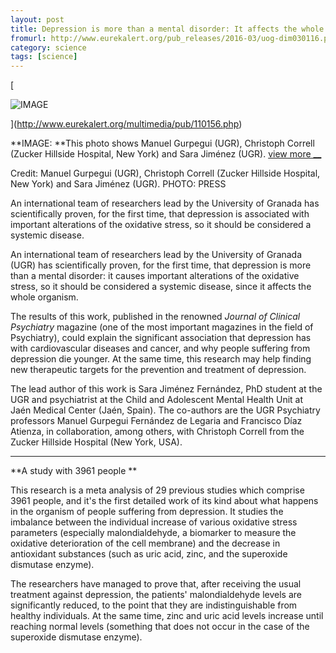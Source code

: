 ```yaml
---
layout: post
title: Depression is more than a mental disorder: It affects the whole organism | EurekAlert! Science News
fromurl: http://www.eurekalert.org/pub_releases/2016-03/uog-dim030116.php
category: science
tags: [science]
---
```


[

![IMAGE](http://media.eurekalert.org/multimedia_prod/pub/web/110156_web.jpg)

](http://www.eurekalert.org/multimedia/pub/110156.php)

**IMAGE: **This photo shows Manuel Gurpegui (UGR), Christoph Correll (Zucker Hillside Hospital, New York) and Sara Jiménez (UGR). [view more __](http://www.eurekalert.org/multimedia/pub/110156.php)

Credit: Manuel Gurpegui (UGR), Christoph Correll (Zucker Hillside Hospital,
New York) and Sara Jiménez (UGR). PHOTO: PRESS

An international team of researchers lead by the University of Granada has
scientifically proven, for the first time, that depression is associated with
important alterations of the oxidative stress, so it should be considered a
systemic disease.

An international team of researchers lead by the University of Granada (UGR)
has scientifically proven, for the first time, that depression is more than a
mental disorder: it causes important alterations of the oxidative stress, so
it should be considered a systemic disease, since it affects the whole
organism.

The results of this work, published in the renowned _Journal of Clinical
Psychiatry_ magazine (one of the most important magazines in the field of
Psychiatry), could explain the significant association that depression has
with cardiovascular diseases and cancer, and why people suffering from
depression die younger. At the same time, this research may help finding new
therapeutic targets for the prevention and treatment of depression.

The lead author of this work is Sara Jiménez Fernández, PhD student at the UGR
and psychiatrist at the Child and Adolescent Mental Health Unit at Jaén
Medical Center (Jaén, Spain). The co-authors are the UGR Psychiatry professors
Manuel Gurpegui Fernández de Legaria and Francisco Díaz Atienza, in
collaboration, among others, with Christoph Correll from the Zucker Hillside
Hospital (New York, USA).

****

**A study with 3961 people **

This research is a meta analysis of 29 previous studies which comprise 3961
people, and it's the first detailed work of its kind about what happens in the
organism of people suffering from depression. It studies the imbalance between
the individual increase of various oxidative stress parameters (especially
malondialdehyde, a biomarker to measure the oxidative deterioration of the
cell membrane) and the decrease in antioxidant substances (such as uric acid,
zinc, and the superoxide dismutase enzyme).

The researchers have managed to prove that, after receiving the usual
treatment against depression, the patients' malondialdehyde levels are
significantly reduced, to the point that they are indistinguishable from
healthy individuals. At the same time, zinc and uric acid levels increase
until reaching normal levels (something that does not occur in the case of the
superoxide dismutase enzyme).

###

